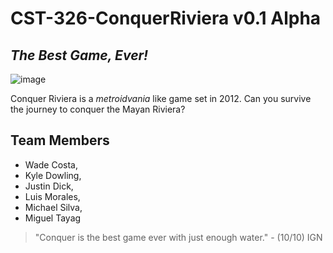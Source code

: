 # CST-326-ConquerRiviera v0.1 Alpha
## _The Best Game, Ever!_

![image](https://user-images.githubusercontent.com/47457917/167729253-e7b8de21-f1a5-4693-9c5e-41eea0c19498.png)



Conquer Riviera is a *metroidvania* like game set in 2012. Can you survive the journey to conquer the Mayan Riviera? 

## Team Members

- Wade Costa,
- Kyle Dowling, 
- Justin Dick,
- Luis Morales,
- Michael Silva,
- Miguel Tayag

> "Conquer is the best game ever with just enough water." - (10/10) IGN 
